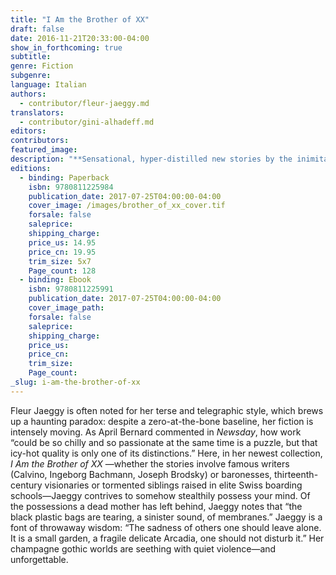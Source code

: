 ```yaml
---
title: "I Am the Brother of XX"
draft: false
date: 2016-11-21T20:33:00-04:00
show_in_forthcoming: true
subtitle:
genre: Fiction
subgenre:
language: Italian
authors:
  - contributor/fleur-jaeggy.md
translators:
  - contributor/gini-alhadeff.md
editors:
contributors:
featured_image:
description: "**Sensational, hyper-distilled new stories by the inimitable Fleur Jaeggy** "
editions:
  - binding: Paperback
    isbn: 9780811225984
    publication_date: 2017-07-25T04:00:00-04:00
    cover_image: /images/brother_of_xx_cover.tif
    forsale: false
    saleprice:
    shipping_charge:
    price_us: 14.95
    price_cn: 19.95
    trim_size: 5x7
    Page_count: 128
  - binding: Ebook
    isbn: 9780811225991
    publication_date: 2017-07-25T04:00:00-04:00
    cover_image_path:
    forsale: false
    saleprice:
    shipping_charge:
    price_us:
    price_cn:
    trim_size:
    Page_count:
_slug: i-am-the-brother-of-xx
---
```


Fleur Jaeggy is often noted for her terse and telegraphic style, which brews up a haunting paradox: despite a zero-at-the-bone baseline, her fiction is intensely moving. As April Bernard commented in _Newsday_, how work “could be so chilly and so passionate at the same time is a puzzle, but that icy-hot quality is only one of its distinctions.” Here, in her newest collection, _I Am the Brother of XX_ —whether the stories involve famous writers (Calvino, Ingeborg Bachmann, Joseph Brodsky) or baronesses, thirteenth-century visionaries or tormented siblings raised in elite Swiss boarding schools—Jaeggy contrives to somehow stealthily possess your mind. Of the possessions a dead mother has left behind, Jaeggy notes that “the black plastic bags are tearing, a sinister sound, of membranes.” Jaeggy is a font of throwaway wisdom: “The sadness of others one should leave alone. It is a small garden, a fragile delicate Arcadia, one should not disturb it.” Her champagne gothic worlds are seething with quiet violence—and unforgettable.

